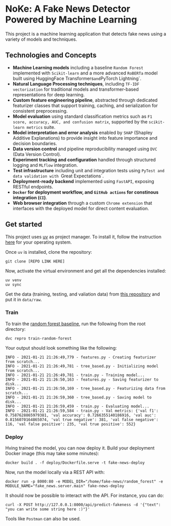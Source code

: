 # NoKe: A Fake News Detector Powered by Machine Learning 

This project is a machine learning application that detects fake news using a variety of models and techniques.

## Technologies and Concepts

* **Machine Learning models** including a baseline `Random Forest` implemented with `Scikit-learn` and a more advanced `RoBERTa` model built using HuggingFace Transformers` and `PyTorch Lightning`.
* **Natural Language Processing techniques**, including `TF-IDF vectorization` for traditional models and transformer-based representations for deep learning.
* **Custom feature engineering pipeline**, abstracted through dedicated featurizer classes that support training, caching, and serialization for consistent preprocessing.
* **Model evaluation** using standard classification metrics such as `F1 score, accuracy, AUC, and confusion matrix`, supported by the `scikit-learn metrics` suite.
* **Model interpretation and error analysis** enabled by `SHAP` (Shapley Additive Explanations) to provide insight into feature importance and decision boundaries.
* **Data version control** and pipeline reproducibility managed using `DVC` (Data Version Control).
* **Experiment tracking and configuration** handled through structured logging and `MLflow` integration.
* **Test infrastructure** including unit and integration tests using `PyTest and data validation with `Great Expectations`.
* **Deployment-ready backend** implemented using `FastAPI`, exposing RESTful endpoints.
* **`Docker` for deployment workflow, and `GitHub actions` for constinous integration (`CI`)**.
* **Web browser integration** through a custom `Chrome extension` that interfaces with the deployed model for direct content evaluation.

## Get started
This project uses [uv](https://docs.astral.sh/uv/) as project manager. To install it, follow the instruction [here](https://docs.astral.sh/uv/getting-started/installation/) for your operating system.

Once `uv` is installed, clone the repository:
```
git clone [REPO LINK HERE]
```

Now, activate the virtual environment and get all the dependencies installed: 
```
uv venv
uv sync
```

Get the data (training, testing, and valiation data) from [this repository](https://github.com/Tariq60/LIAR-PLUS/tree/master/dataset/tsv) and put it in `data/raw`.

### Train

To train the [random forest baseline](https://www.mihaileric.com/posts/machine-learning-project-model-v1/), run the following from the root directory:
```
dvc repro train-random-forest
```

Your output should look something like the following:
```
INFO - 2021-01-21 21:26:49,779 - features.py - Creating featurizer from scratch...
INFO - 2021-01-21 21:26:49,781 - tree_based.py - Initializing model from scratch...
INFO - 2021-01-21 21:26:49,781 - train.py - Training model...
INFO - 2021-01-21 21:26:50,163 - features.py - Saving featurizer to disk...
INFO - 2021-01-21 21:26:50,169 - tree_based.py - Featurizing data from scratch...
INFO - 2021-01-21 21:26:59,360 - tree_based.py - Saving model to disk...
INFO - 2021-01-21 21:26:59,459 - train.py - Evaluating model...
INFO - 2021-01-21 21:26:59,584 - train.py - Val metrics: {'val f1': 0.7587628865979381, 'val accuracy': 0.7266355140186916, 'val auc': 0.8156070164865074, 'val true negative': 381, 'val false negative': 116, 'val false positive': 235, 'val true positive': 552}
```

### Deploy

Hving trained the model, you can now deploy it. Build your deployment Docker image (this may take some minutes):
```
docker build . -f deploy/Dockerfile.serve -t fake-news-deploy
```

Now, run the model locally via a REST API with:
```
docker run -p 8000:80 -e MODEL_DIR="/home/fake-news/random_forest" -e MODULE_NAME="fake_news.server.main" fake-news-deploy
```

It should now be possible to interact with the API. For instance, you can do:
```
curl -X POST http://127.0.0.1:8000/api/predict-fakeness -d '{"text": "you can write some string here :)"}'
```
Tools like `Postman` can also be used.